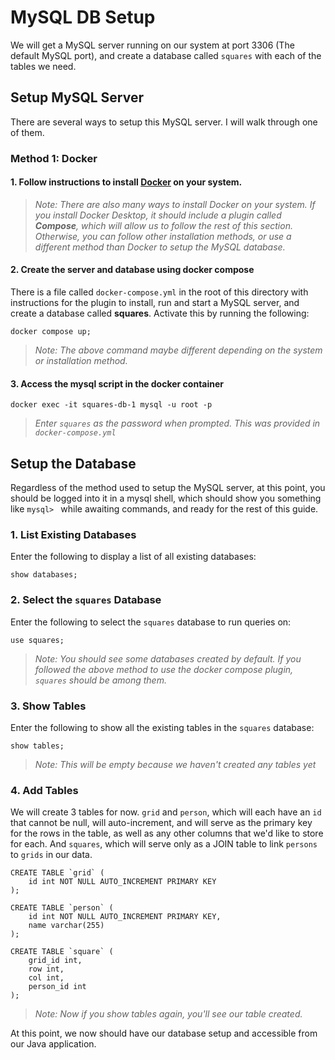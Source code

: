 # MySQL DB Setup
We will get a MySQL server running on our system at port 3306 (The default MySQL port), and create a database called `squares` with each of the tables we need.

## Setup MySQL Server
There are several ways to setup this MySQL server. I will walk through one of them.

### Method 1: Docker
#### 1. Follow instructions to install [Docker](https://docs.docker.com/get-docker) on your system.
> *Note: There are also many ways to install Docker on your system. If you install Docker Desktop, it should include a plugin called **Compose**, which will allow us to follow the rest of this section. Otherwise, you can follow other installation methods, or use a different method than Docker to setup the MySQL database.*

#### 2. Create the server and database using docker compose
There is a file called `docker-compose.yml` in the root of this directory with instructions for the plugin to install, run and start a MySQL server, and create a database called **squares**. Activate this by running the following:
```shell
docker compose up;
```
> *Note: The above command maybe different depending on the system or installation method.*
> 
#### 3. Access the mysql script in the docker container
```shell
docker exec -it squares-db-1 mysql -u root -p
```
> *Enter `squares` as the password when prompted. This was provided in `docker-compose.yml`*

## Setup the Database
Regardless of the method used to setup the MySQL server, at this point, you should be logged into it in a mysql shell, which should show you something like `mysql> ` while awaiting commands, and ready for the rest of this guide.

### 1. List Existing Databases
Enter the following to display a list of all existing databases:
```shell
show databases;
```

### 2. Select the `squares` Database
Enter the following to select the `squares` database to run queries on:
```shell
use squares;
```
> *Note: You should see some databases created by default. If you followed the above method to use the docker compose plugin, `squares` should be among them.*

### 3. Show Tables
Enter the following to show all the existing tables in the `squares` database:
```shell
show tables;
```
> *Note: This will be empty because we haven't created any tables yet*

### 4. Add Tables
We will create 3 tables for now. `grid` and `person`, which will each have an `id` that cannot be null, will auto-increment, and will serve as the primary key for the rows in the table, as well as any other columns that we'd like to store for each. And `squares`, which will serve only as a JOIN table to link `persons` to `grids` in our data.
```shell
CREATE TABLE `grid` (
    id int NOT NULL AUTO_INCREMENT PRIMARY KEY
);
```

```shell
CREATE TABLE `person` (
    id int NOT NULL AUTO_INCREMENT PRIMARY KEY,
    name varchar(255)
);
```

```shell
CREATE TABLE `square` (
    grid_id int,
    row int,
    col int,
    person_id int
);
```
> *Note: Now if you show tables again, you'll see our table created.*

At this point, we now should have our database setup and accessible from our Java application.